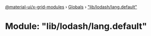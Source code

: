 [@material-ui/x-grid-modules](../README.md) › [Globals](../globals.md) › ["lib/lodash/lang.default"](_lib_lodash_lang_default_.md)

# Module: "lib/lodash/lang.default"
